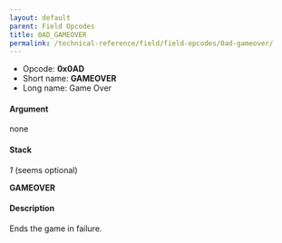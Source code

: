 ```yaml
---
layout: default
parent: Field Opcodes
title: 0AD_GAMEOVER
permalink: /technical-reference/field/field-opcodes/0ad-gameover/
---
```


-   Opcode: **0x0AD**
-   Short name: **GAMEOVER**
-   Long name: Game Over

#### Argument

none

#### Stack

  
*1* (seems optional)

**GAMEOVER**

#### Description

Ends the game in failure.
